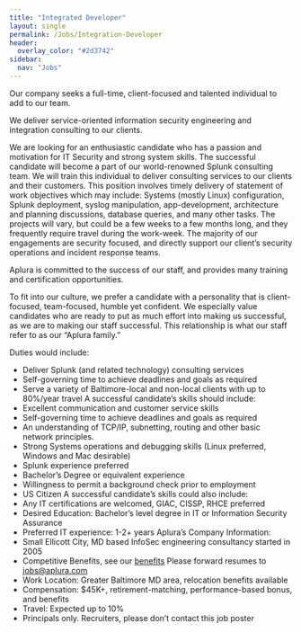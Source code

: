 ```yaml
---
title: "Integrated Developer"
layout: single
permalink: /Jobs/Integration-Developer
header:
  overlay_color: "#2d3742"
sidebar:
  nav: "Jobs"
---
```

Our company seeks a full-time, client-focused and talented individual to add to our team.

We deliver service-oriented information security engineering and integration consulting to our clients.

We are looking for an enthusiastic candidate who has a passion and motivation for IT Security and strong system skills. The successful candidate will become a part of our world-renowned Splunk consulting team. We will train this individual to deliver consulting services to our clients and their customers. This position involves timely delivery of statement of work objectives which may include: Systems (mostly Linux) configuration, Splunk deployment, syslog manipulation, app-development, architecture and planning discussions, database queries, and many other tasks. The projects will vary, but could be a few weeks to a few months long, and they frequently require travel during the work-week. The majority of our engagements are security focused, and directly support our client’s security operations and incident response teams.

Aplura is committed to the success of our staff, and provides many training and certification opportunities.

To fit into our culture, we prefer a candidate with a personality that is client-focused, team-focused, humble yet confident. We especially value candidates who are ready to put as much effort into making us successful, as we are to making our staff successful. This relationship is what our staff refer to as our “Aplura family.”

Duties would include:
* Deliver Splunk (and related technology) consulting services
* Self-governing time to achieve deadlines and goals as required
* Serve a variety of Baltimore-local and non-local clients with up to 80%/year travel
A successful candidate’s skills should include:
* Excellent communication and customer service skills
* Self-governing time to achieve deadlines and goals as required
* An understanding of TCP/IP, subnetting, routing and other basic network principles.
* Strong Systems operations and debugging skills (Linux preferred, Windows and Mac desirable)
* Splunk experience preferred
* Bachelor’s Degree or equivalent experience
* Willingness to permit a background check prior to employment
* US Citizen
A successful candidate’s skills could also include:
* Any IT certifications are welcomed, GIAC, CISSP, RHCE preferred
* Desired Education: Bachelor’s level degree in IT or Information Security Assurance
* Preferred IT experience: 1-2+ years
Aplura’s Company Information:
* Small Ellicott City, MD based InfoSec engineering consultancy started in 2005
* Competitive Benefits, see our [benefits](/Jobs/Benefits)
Please forward resumes to jobs@aplura.com
* Work Location: Greater Baltimore MD area, relocation benefits available
* Compensation: $45K+, retirement-matching, performance-based bonus, and benefits
* Travel: Expected up to 10%
* Principals only. Recruiters, please don’t contact this job poster
